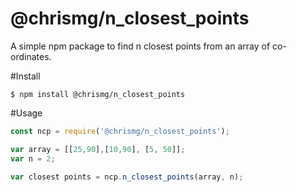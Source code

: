 # @chrismg/n_closest_points
A simple npm package to find n closest points from an array of co-ordinates.

#Install
```
$ npm install @chrismg/n_closest_points
```
#Usage
```js
const ncp = require('@chrismg/n_closest_points');

var array = [[25,90],[10,90], [5, 50]];
var n = 2;

var closest points = ncp.n_closest_points(array, n);
```
